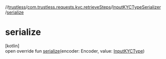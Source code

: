 //[trustless](../../../index.md)/[com.trustless.requests.kyc.retrieveSteps](../index.md)/[InputKYCTypeSerializer](index.md)/[serialize](serialize.md)

# serialize

[kotlin]\
open override fun [serialize](serialize.md)(encoder: Encoder, value: [InputKYCType](../-input-k-y-c-type/index.md))
